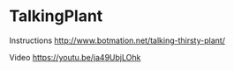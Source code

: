 # TalkingPlant

Instructions 
http://www.botmation.net/talking-thirsty-plant/

Video
https://youtu.be/ja49UbjLOhk
